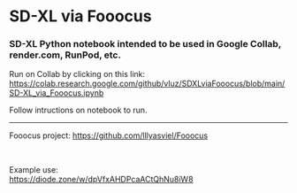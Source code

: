# SD-XL via Fooocus
### SD-XL Python notebook intended to be used in Google Collab, render.com, RunPod, etc.

Run on Collab by clicking on this link:      
https://colab.research.google.com/github/vluz/SDXLviaFooocus/blob/main/SD-XL_via_Fooocus.ipynb

Follow intructions on notebook to run.

<hr>

Fooocus project: https://github.com/lllyasviel/Fooocus

<br>

Example use:      
https://diode.zone/w/dpVfxAHDPcaACtQhNu8iW8

<br>
